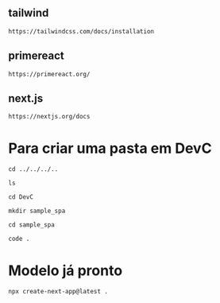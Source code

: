 ## tailwind
```https://tailwindcss.com/docs/installation```

## primereact
```https://primereact.org/```

## next.js
```https://nextjs.org/docs```

# Para criar uma pasta em DevC

```cd ../../../..```

```ls```

```cd DevC```

```mkdir sample_spa```

```cd sample_spa```

```code .```

# Modelo já pronto

```npx create-next-app@latest .```


# 

``````

``````

# 

``````

``````
